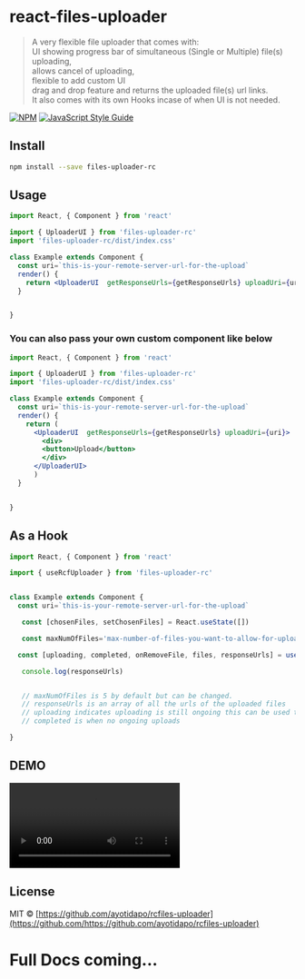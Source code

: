# react-files-uploader

> A very flexible file uploader that comes with: <br/>
> UI showing progress bar of simultaneous (Single or Multiple) file(s) uploading,<br/>
> allows cancel of uploading,<br/>
> flexible to add custom UI<br/>
> drag and drop feature and returns the uploaded file(s) url links.<br/>
> It also comes with its own Hooks incase of when UI is not needed.

[![NPM](https://img.shields.io/npm/v/react-files-uploader.svg)](https://www.npmjs.com/package/rfiles-uploader-rc) [![JavaScript Style Guide](https://img.shields.io/badge/code_style-standard-brightgreen.svg)](https://standardjs.com)

## Install

```bash
npm install --save files-uploader-rc
```

## Usage

```jsx
import React, { Component } from 'react'

import { UploaderUI } from 'files-uploader-rc'
import 'files-uploader-rc/dist/index.css'

class Example extends Component {
  const uri=`this-is-your-remote-server-url-for-the-upload`
  render() {
    return <UploaderUI  getResponseUrls={getResponseUrls} uploadUri={uri} />
  }


}
```

### You can also pass your own custom component like below

```jsx
import React, { Component } from 'react'

import { UploaderUI } from 'files-uploader-rc'
import 'files-uploader-rc/dist/index.css'

class Example extends Component {
  const uri=`this-is-your-remote-server-url-for-the-upload`
  render() {
    return (
      <UploaderUI  getResponseUrls={getResponseUrls} uploadUri={uri}>
        <div>
        <button>Upload</button>
        </div>
      </UploaderUI>
      )
  }


}
```

## As a Hook

```jsx
import React, { Component } from 'react'

import { useRcfUploader } from 'files-uploader-rc'


class Example extends Component {
  const uri=`this-is-your-remote-server-url-for-the-upload`

   const [chosenFiles, setChosenFiles] = React.useState([])

   const maxNumOfFiles='max-number-of-files-you-want-to-allow-for-upload'

  const [uploading, completed, onRemoveFile, files, responseUrls] = useRcfUploader(uri, chosenFiles,maxNumOfFiles)

   console.log(responseUrls)


   // maxNumOfFiles is 5 by default but can be changed.
   // responseUrls is an array of all the urls of the uploaded files
   // uploading indicates uploading is still ongoing this can be used to know when to enable the submit  button
   // completed is when no ongoing uploads

}
```

## DEMO

![Demo](https://res.cloudinary.com/oladapo/video/upload/v1616492886/test2-folder/yd0aqwzvngvogtpu6gxn.mov)

## License

MIT © [https://github.com/ayotidapo/rcfiles-uploader](https://github.com/https://github.com/ayotidapo/rcfiles-uploader)

# Full Docs coming...
